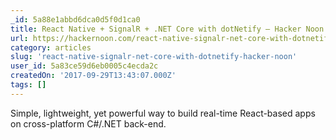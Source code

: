 ```yaml
---
_id: 5a88e1abbd6dca0d5f0d1ca0
title: React Native + SignalR + .NET Core with dotNetify – Hacker Noon
url: https://hackernoon.com/react-native-signalr-net-core-with-dotnetify-f919083170d4
category: articles
slug: 'react-native-signalr-net-core-with-dotnetify-hacker-noon'
user_id: 5a83ce59d6eb0005c4ecda2c
createdOn: '2017-09-29T13:43:07.000Z'
tags: []
---
```


Simple, lightweight, yet powerful way to build real-time React-based apps on cross-platform C#/.NET back-end.
